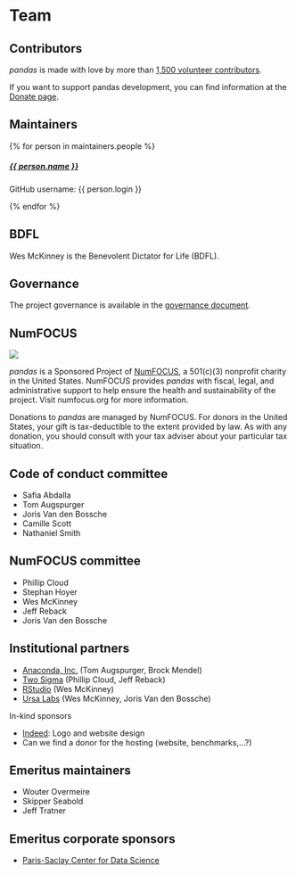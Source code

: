 # Team

## Contributors

_pandas_ is made with love by more than [1,500 volunteer contributors](https://github.com/pandas-dev/pandas/graphs/contributors).

If you want to support pandas development, you can find information at the [Donate page](../donate.html).

## Maintainers

<div class="maintainers">
    {% for person in maintainers.people %}
        <div class="card">
            <img class="card-img-top" alt="" src="{{ person.avatar_url }}"/>
            <div class="card-body">
                <h5 class="card-title"><a href="{% if person.blog %}{{ person.blog }}{% else %}{{ person.html_url }}{% endif %}">{{ person.name }}</a></h5>
                <p class="card-text">GitHub username: {{ person.login }}</p>
            </div>
        </div>
    {% endfor %}
</div>

## BDFL

Wes McKinney is the Benevolent Dictator for Life (BDFL).

## Governance

The project governance is available in the [governance document](governance.html).

## NumFOCUS

![](https://numfocus.org/wp-content/uploads/2018/01/optNumFocus_LRG.png)

_pandas_ is a Sponsored Project of [NumFOCUS](https://numfocus.org/), a 501(c)(3) nonprofit charity in the United States.
NumFOCUS provides _pandas_ with fiscal, legal, and administrative support to help ensure the
health and sustainability of the project. Visit numfocus.org for more information.

Donations to _pandas_ are managed by NumFOCUS. For donors in the United States, your gift is tax-deductible
to the extent provided by law. As with any donation, you should consult with your tax adviser about your particular tax situation.

## Code of conduct committee

- Safia Abdalla
- Tom Augspurger
- Joris Van den Bossche
- Camille Scott
- Nathaniel Smith

## NumFOCUS committee

- Phillip Cloud
- Stephan Hoyer
- Wes McKinney
- Jeff Reback
- Joris Van den Bossche

## Institutional partners

- [Anaconda, Inc.](https://www.anaconda.com/) (Tom Augspurger, Brock Mendel)
- [Two Sigma](https://www.twosigma.com/) (Phillip Cloud, Jeff Reback)
- [RStudio](https://www.rstudio.com) (Wes McKinney)
- [Ursa Labs](https://ursalabs.org) (Wes McKinney, Joris Van den Bossche)

In-kind sponsors

- [Indeed](https://opensource.indeedeng.io/): Logo and website design
- Can we find a donor for the hosting (website, benchmarks,...?)

## Emeritus maintainers

- Wouter Overmeire
- Skipper Seabold
- Jeff Tratner

## Emeritus corporate sponsors

- [Paris-Saclay Center for Data Science](https://www.datascience-paris-saclay.fr/)
